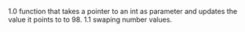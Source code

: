 1.0  function that takes a pointer to an int as parameter and updates the value it points to to 98.
1.1  swaping number values.
